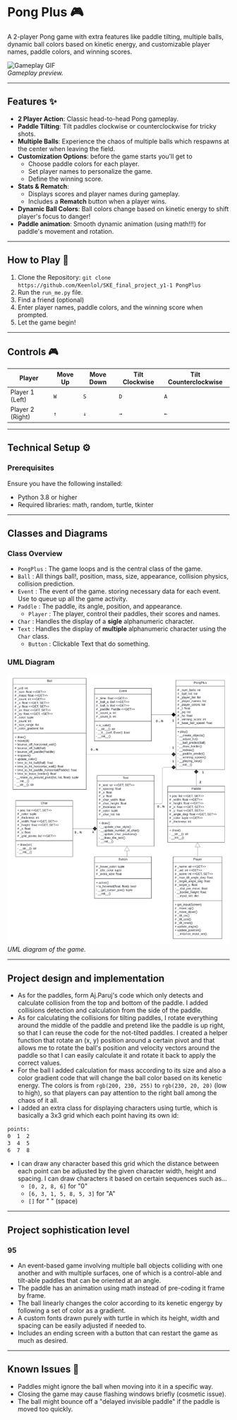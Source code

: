 # Pong Plus 🎮 

A 2-player Pong game with extra features like paddle tilting, multiple balls, dynamic ball colors based on kinetic energy, and customizable player names, paddle colors, and winning scores.

![Gameplay GIF](path_to_gif.gif)  
_Gameplay preview._  

---

## Features ✨

- **2 Player Action**: Classic head-to-head Pong gameplay.  
- **Paddle Tilting**: Tilt paddles clockwise or counterclockwise for tricky shots.  
- **Multiple Balls**: Experience the chaos of multiple balls which respawns at the center when leaving the field.  
- **Customization Options**: before the game starts you'll get to
  - Choose paddle colors for each player.  
  - Set player names to personalize the game.  
  - Define the winning score.  
- **Stats & Rematch**:  
  - Displays scores and player names during gameplay.  
  - Includes a **Rematch** button when a player wins.  
- **Dynamic Ball Colors**: Ball colors change based on kinetic energy to shift player's focus to danger!  
- **Paddle animation**: Smooth dynamic animation (using math!!!) for paddle's movement and rotation.
---

## How to Play 🚀

1. Clone the Repository: `git clone https://github.com/Keenlol/SKE_final_project_y1-1 PongPlus`
2. Run the `run_me.py` file.
3. Find a friend (optional)
4. Enter player names, paddle colors, and the winning score when prompted.
5. Let the game begin!

---

## Controls 🎮
| **Player**       | **Move Up** | **Move Down** | **Tilt Clockwise** | **Tilt Counterclockwise** |
|-------------------|-------------|---------------|---------------------|---------------------------|
| Player 1 (Left)  | `W`         | `S`           | `D`                 | `A`                       |
| Player 2 (Right) | `↑`         | `↓`           | `→`                 | `←`                       |


---

## Technical Setup ⚙️

### Prerequisites  
Ensure you have the following installed:  
- Python 3.8 or higher  
- Required libraries: math, random, turtle, tkinter

---

## Classes and Diagrams

### Class Overview
- `PongPlus` : The game loops and is the central class of the game.
- `Ball` : All things ball!, position, mass, size, appearance, collision physics, collision prediction.
- `Event` : The event of the game. storing necessary data for each event. Use to queue up all the game activity.
- `Paddle` : The paddle, its angle, position, and appearance.
  - `Player` : The player, control their paddles, their scores and names.
- `Char` : Handles the display of a **sigle** alphanumeric character.
- `Text` : Handles the display of **multiple** alphanumeric character using the `Char` class.
  - `Button` : Clickable Text that do something.

### UML Diagram
![UML diagram of the PongPlus game](/images/UML_class_PongPlus.svg)
_UML diagram of the game._

---

## Project design and implementation

-  As for the paddles, form Aj.Paruj's code which only detects and calculate collision from the top and bottom of the paddle. I added collisions detection and calculation from the side of the paddle.
-  As for calculating the collisions for tilting paddles, I rotate everything around the middle of the paddle and pretend like the paddle is up right, so that I can reuse the code for the not-tilted paddles. I created a helper function that rotate an (x, y) position around a certain pivot and that allows me to rotate the ball's position and velocity vectors around the paddle so that I can easily calculate it and rotate it back to apply the correct values.
-  For the ball I added calculation for mass according to its size and also a color gradient code that will change the ball color based on its kenetic energy. The colors is from `rgb(200, 230, 255)` to `rgb(230, 20, 20)` (low to high), so that players can pay attention to the right ball among the chaos of it all. 
-  I added an extra class for displaying characters using turtle, which is basically a 3x3 grid which each point having its own id:
```
points:
0  1  2
3  4  5
6  7  8
```
- I can draw any character based this grid which the distance between each point can be adjusted by the given character width, height and spacing. I can draw characters it based on certain sequences such as...
  - `[0, 2, 8, 6]` for "0"
  - `[6, 3, 1, 5, 8, 5, 3]` for "A"
  - `[]` for " " (space)
---

## Project sophistication level 

### 95
- An event-based game involving multiple ball objects colliding with one another and with multiple surfaces, one of which is a control-able and tilt-able paddles that can be oriented at an angle.
- The paddle has an animation using math instead of pre-coding it frame by frame.
- The ball linearly changes the color according to its kenetic engergy by following a set of color as a gradient.
- A custom fonts drawn purely with turtle in which its height, width and spacing can be easily adjusted if needed to.
- Includes an ending screen with a button that can restart the game as much as desired.

---

## Known Issues 🐞
- Paddles might ignore the ball when moving into it in a specific way.
- Closing the game may cause flashing windows briefly (cosmetic issue).
- The ball might bounce off a "delayed invisible paddle" if the paddle is moved too quickly.
